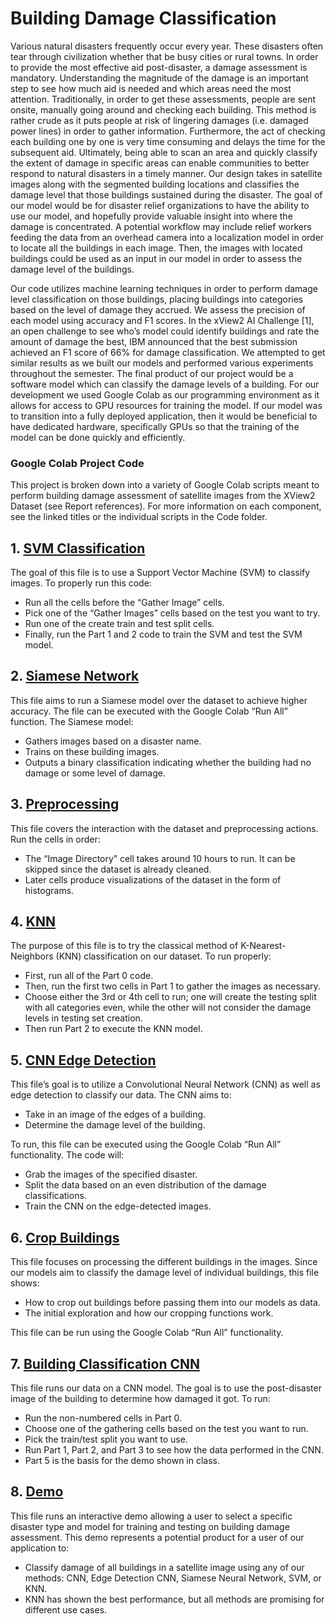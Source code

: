 # Building Damage Classification

Various natural disasters frequently occur every year. These disasters often tear through
civilization whether that be busy cities or rural towns. In order to provide the most effective aid
post-disaster, a damage assessment is mandatory. Understanding the magnitude of the damage is
an important step to see how much aid is needed and which areas need the most attention.
Traditionally, in order to get these assessments, people are sent onsite, manually going around
and checking each building. This method is rather crude as it puts people at risk of lingering
damages (i.e. damaged power lines) in order to gather information. Furthermore, the act of
checking each building one by one is very time consuming and delays the time for the
subsequent aid. Ultimately, being able to scan an area and quickly classify the extent of damage
in specific areas can enable communities to better respond to natural disasters in a timely
manner. Our design takes in satellite images along with the segmented building locations and
classifies the damage level that those buildings sustained during the disaster. The goal of our
model would be for disaster relief organizations to have the ability to use our model, and
hopefully provide valuable insight into where the damage is concentrated.
A potential workflow may include relief workers feeding the data from an overhead
camera into a localization model in order to locate all the buildings in each image. Then, the
images with located buildings could be used as an input in our model in order to assess the
damage level of the buildings.

Our code utilizes machine learning techniques in order to perform damage level
classification on those buildings, placing buildings into categories based on the level of damage
they accrued. We assess the precision of each model using accuracy and F1 scores. In the
xView2 AI Challenge [1], an open challenge to see who’s model could identify buildings and
rate the amount of damage the best, IBM announced that the best submission achieved an F1
score of 66% for damage classification. We attempted to get similar results as we built our
models and performed various experiments throughout the semester.
The final product of our project would be a software model which can classify the
damage levels of a building. For our development we used Google Colab as our programming
environment as it allows for access to GPU resources for training the model. If our model was to
transition into a fully deployed application, then it would be beneficial to have dedicated
hardware, specifically GPUs so that the training of the model can be done quickly and efficiently.

### Google Colab Project Code
This project is broken down into a variety of Google Colab scripts meant to perform building damage assessment of satellite images from the XView2 Dataset (see Report references). For more information on each component, see the linked titles or the individual scripts in the Code folder. 

## 1. [SVM Classification](https://colab.research.google.com/drive/1Xv0T5Q3IolgD50Do03KvmscLDTOxDXDO?usp=drive_link)

The goal of this file is to use a Support Vector Machine (SVM) to classify images. To properly run this code:
- Run all the cells before the “Gather Image” cells.
- Pick one of the “Gather Images” cells based on the test you want to try.
- Run one of the create train and test split cells.
- Finally, run the Part 1 and 2 code to train the SVM and test the SVM model.

## 2. [Siamese Network](https://colab.research.google.com/drive/1-LfSyWRwwR74Iw2eDfb-moA8RomLzftj?usp=drive_link)

This file aims to run a Siamese model over the dataset to achieve higher accuracy. The file can be executed with the Google Colab “Run All” function. The Siamese model:
- Gathers images based on a disaster name.
- Trains on these building images.
- Outputs a binary classification indicating whether the building had no damage or some level of damage.

## 3. [Preprocessing](https://colab.research.google.com/drive/1gacB6GPYRWoaggmZRLPQQw99yDcClkMY?usp=drive_link)

This file covers the interaction with the dataset and preprocessing actions. Run the cells in order:
- The “Image Directory” cell takes around 10 hours to run. It can be skipped since the dataset is already cleaned.
- Later cells produce visualizations of the dataset in the form of histograms.

## 4. [KNN](https://colab.research.google.com/drive/1xo27PUgMxtvt11PTs7V-OVwtv-UUtTSg?usp=drive_link)

The purpose of this file is to try the classical method of K-Nearest-Neighbors (KNN) classification on our dataset. To run properly:
- First, run all of the Part 0 code.
- Then, run the first two cells in Part 1 to gather the images as necessary.
- Choose either the 3rd or 4th cell to run; one will create the testing split with all categories even, while the other will not consider the damage levels in testing set creation.
- Then run Part 2 to execute the KNN model.

## 5. [CNN Edge Detection](https://colab.research.google.com/drive/1ldETNEfj6jPWpCt7wk0poVrHQwdoTBQw?usp=drive_link)

This file’s goal is to utilize a Convolutional Neural Network (CNN) as well as edge detection to classify our data. The CNN aims to:
- Take in an image of the edges of a building.
- Determine the damage level of the building.

To run, this file can be executed using the Google Colab “Run All” functionality. The code will:
- Grab the images of the specified disaster.
- Split the data based on an even distribution of the damage classifications.
- Train the CNN on the edge-detected images.

## 6. [Crop Buildings](https://colab.research.google.com/drive/1d6oOyVwrvMLlTqEEASa8ZFbPT9lotU0d?usp=drive_link)

This file focuses on processing the different buildings in the images. Since our models aim to classify the damage level of individual buildings, this file shows:
- How to crop out buildings before passing them into our models as data.
- The initial exploration and how our cropping functions work.

This file can be run using the Google Colab “Run All” functionality.

## 7. [Building Classification CNN](https://colab.research.google.com/drive/1goyj3vN_VYUGtJsJccUAATfvGSar9tVb?usp=drive_link)

This file runs our data on a CNN model. The goal is to use the post-disaster image of the building to determine how damaged it got. To run:
- Run the non-numbered cells in Part 0.
- Choose one of the gathering cells based on the test you want to run.
- Pick the train/test split you want to use.
- Run Part 1, Part 2, and Part 3 to see how the data performed in the CNN.
- Part 5 is the basis for the demo shown in class.

## 8. [Demo](https://colab.research.google.com/drive/1MhsgUo9HMc6Ts0ji_zjtLybBsQlDg3oK?usp=sharing)

This file runs an interactive demo allowing a user to select a specific disaster type and model for training and testing on building damage assessment. This demo represents a potential product for a user of our application to:
- Classify damage of all buildings in a satellite image using any of our methods: CNN, Edge Detection CNN, Siamese Neural Network, SVM, or KNN.
- KNN has shown the best performance, but all methods are promising for different use cases.

